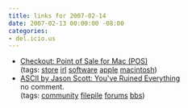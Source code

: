 ```yaml
---
title: links for 2007-02-14
date: 2007-02-13 00:00:00 -08:00
categories:
- del.icio.us
---
```


<ul class="delicious">
	<li>
		<div class="delicious-link"><a href="http://www.checkoutapp.com/show/index">Checkout: Point of Sale for Mac (POS)</a></div>
		<div class="delicious-tags">(tags: <a href="http://del.icio.us/torrez/store">store</a> <a href="http://del.icio.us/torrez/irl">irl</a> <a href="http://del.icio.us/torrez/software">software</a> <a href="http://del.icio.us/torrez/apple">apple</a> <a href="http://del.icio.us/torrez/macintosh">macintosh</a>)</div>
	</li>
	<li>
		<div class="delicious-link"><a href="http://ascii.textfiles.com/archives/000313.html">ASCII by Jason Scott: You've Ruined Everything</a></div>
		<div class="delicious-extended">no comment.</div>
		<div class="delicious-tags">(tags: <a href="http://del.icio.us/torrez/community">community</a> <a href="http://del.icio.us/torrez/filepile">filepile</a> <a href="http://del.icio.us/torrez/forums">forums</a> <a href="http://del.icio.us/torrez/bbs">bbs</a>)</div>
	</li>
</ul>
